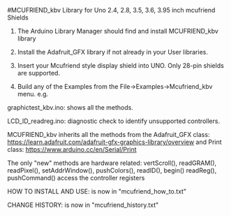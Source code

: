 #MCUFRIEND_kbv 
Library for Uno 2.4, 2.8, 3.5, 3.6, 3.95 inch mcufriend  Shields

1. The Arduino Library Manager should find and install MCUFRIEND_kbv library

2. Install the Adafruit_GFX library if not already in your User libraries.

3. Insert your Mcufriend style display shield into UNO.   Only 28-pin shields are supported.

4. Build any of the Examples from the File->Examples->Mcufriend_kbv menu.  e.g.

graphictest_kbv.ino: shows all the methods.

LCD_ID_readreg.ino:  diagnostic check to identify unsupported controllers.

MCUFRIEND_kbv inherits all the methods from 
the Adafruit_GFX class: https://learn.adafruit.com/adafruit-gfx-graphics-library/overview 
and Print class: https://www.arduino.cc/en/Serial/Print

The only "new" methods are hardware related: 
vertScroll(), readGRAM(), readPixel(), setAddrWindow(), pushColors(), readID(), begin()
readReg(), pushCommand() access the controller registers

HOW TO INSTALL AND USE: is now in "mcufriend_how_to.txt"

CHANGE HISTORY:         is now in "mcufriend_history.txt"
